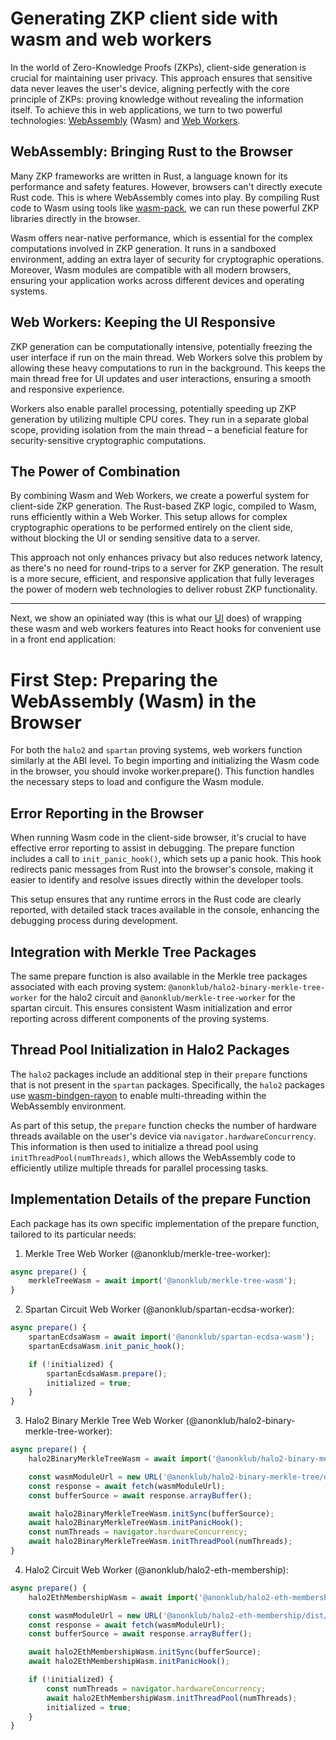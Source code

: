 # Generating ZKP client side with wasm and web workers

In the world of Zero-Knowledge Proofs (ZKPs), client-side generation is crucial for maintaining user privacy. This approach ensures that sensitive data never leaves the user's device, aligning perfectly with the core principle of ZKPs: proving knowledge without revealing the information itself. To achieve this in web applications, we turn to two powerful technologies: [WebAssembly](https://webassembly.org/) (Wasm) and [Web Workers](https://developer.mozilla.org/en-US/docs/Web/API/Web_Workers_API/Using_web_workers).

## WebAssembly: Bringing Rust to the Browser

Many ZKP frameworks are written in Rust, a language known for its performance and safety features. However, browsers can't directly execute Rust code. This is where WebAssembly comes into play. By compiling Rust code to Wasm using tools like [wasm-pack](https://rustwasm.github.io/docs/wasm-pack/), we can run these powerful ZKP libraries directly in the browser.

Wasm offers near-native performance, which is essential for the complex computations involved in ZKP generation. It runs in a sandboxed environment, adding an extra layer of security for cryptographic operations. Moreover, Wasm modules are compatible with all modern browsers, ensuring your application works across different devices and operating systems.

## Web Workers: Keeping the UI Responsive

ZKP generation can be computationally intensive, potentially freezing the user interface if run on the main thread. Web Workers solve this problem by allowing these heavy computations to run in the background. This keeps the main thread free for UI updates and user interactions, ensuring a smooth and responsive experience.

Workers also enable parallel processing, potentially speeding up ZKP generation by utilizing multiple CPU cores. They run in a separate global scope, providing isolation from the main thread – a beneficial feature for security-sensitive cryptographic computations.

## The Power of Combination

By combining Wasm and Web Workers, we create a powerful system for client-side ZKP generation. The Rust-based ZKP logic, compiled to Wasm, runs efficiently within a Web Worker. This setup allows for complex cryptographic operations to be performed entirely on the client side, without blocking the UI or sending sensitive data to a server.

This approach not only enhances privacy but also reduces network latency, as there's no need for round-trips to a server for ZKP generation. The result is a more secure, efficient, and responsive application that fully leverages the power of modern web technologies to deliver robust ZKP functionality.

---

Next, we show an opiniated way (this is what our [UI](https://github.com/anonklub/anonklub/tree/main/ui) does) of wrapping these wasm and web workers features into React hooks for convenient use in a front end application:

# First Step: Preparing the WebAssembly (Wasm) in the Browser

For both the `halo2` and `spartan` proving systems, web workers function similarly at the ABI level. To begin importing and initializing the Wasm code in the browser, you should invoke worker.prepare(). This function handles the necessary steps to load and configure the Wasm module.

## Error Reporting in the Browser
When running Wasm code in the client-side browser, it's crucial to have effective error reporting to assist in debugging. The prepare function includes a call to `init_panic_hook()`, which sets up a panic hook. This hook redirects panic messages from Rust into the browser's console, making it easier to identify and resolve issues directly within the developer tools.

This setup ensures that any runtime errors in the Rust code are clearly reported, with detailed stack traces available in the console, enhancing the debugging process during development.

## Integration with Merkle Tree Packages
The same prepare function is also available in the Merkle tree packages associated with each proving system: `@anonklub/halo2-binary-merkle-tree-worker` for the halo2 circuit and `@anonklub/merkle-tree-worker` for the spartan circuit. This ensures consistent Wasm initialization and error reporting across different components of the proving systems.

## Thread Pool Initialization in Halo2 Packages
The `halo2` packages include an additional step in their `prepare` functions that is not present in the `spartan` packages. Specifically, the `halo2` packages use [wasm-bindgen-rayon](https://github.com/RReverser/wasm-bindgen-rayon) to enable multi-threading within the WebAssembly environment.

As part of this setup, the `prepare` function checks the number of hardware threads available on the user's device via `navigator.hardwareConcurrency`. This information is then used to initialize a thread pool using `initThreadPool(numThreads)`, which allows the WebAssembly code to efficiently utilize multiple threads for parallel processing tasks.

## Implementation Details of the prepare Function

Each package has its own specific implementation of the prepare function, tailored to its particular needs:

1. Merkle Tree Web Worker (@anonklub/merkle-tree-worker):
```ts
async prepare() {
    merkleTreeWasm = await import('@anonklub/merkle-tree-wasm');
}
```

2. Spartan Circuit Web Worker (@anonklub/spartan-ecdsa-worker):
```ts
async prepare() {
    spartanEcdsaWasm = await import('@anonklub/spartan-ecdsa-wasm');
    spartanEcdsaWasm.init_panic_hook();

    if (!initialized) {
        spartanEcdsaWasm.prepare();
        initialized = true;
    }
}
```

3. Halo2 Binary Merkle Tree Web Worker (@anonklub/halo2-binary-merkle-tree-worker):
```ts
async prepare() {
    halo2BinaryMerkleTreeWasm = await import('@anonklub/halo2-binary-merkle-tree/dist/');

    const wasmModuleUrl = new URL('@anonklub/halo2-binary-merkle-tree/dist/index_bg.wasm', import.meta.url);
    const response = await fetch(wasmModuleUrl);
    const bufferSource = await response.arrayBuffer();

    await halo2BinaryMerkleTreeWasm.initSync(bufferSource);
    await halo2BinaryMerkleTreeWasm.initPanicHook();
    const numThreads = navigator.hardwareConcurrency;
    await halo2BinaryMerkleTreeWasm.initThreadPool(numThreads);
}
```

4. Halo2 Circuit Web Worker (@anonklub/halo2-eth-membership):
```ts
async prepare() {
    halo2EthMembershipWasm = await import('@anonklub/halo2-eth-membership');

    const wasmModuleUrl = new URL('@anonklub/halo2-eth-membership/dist/index_bg.wasm', import.meta.url);
    const response = await fetch(wasmModuleUrl);
    const bufferSource = await response.arrayBuffer();

    await halo2EthMembershipWasm.initSync(bufferSource);
    await halo2EthMembershipWasm.initPanicHook();

    if (!initialized) {
        const numThreads = navigator.hardwareConcurrency;
        await halo2EthMembershipWasm.initThreadPool(numThreads);
        initialized = true;
    }
}
```
